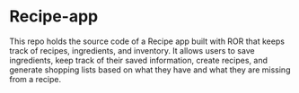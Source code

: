 # Recipe-app
This repo holds the source code of a Recipe app built with ROR that keeps track of recipes, ingredients, and inventory. It allows users to save ingredients, keep track of their saved information, create recipes, and generate shopping lists based on what they have and what they are missing from a recipe.
